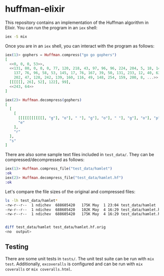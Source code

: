 # huffman-elixir

This repository contains an implementation of the Huffman algorithm in Elixir. You can run the program in an `iex` shell:

```bash
iex -S mix
```

Once you are in an `iex` shell, you can interact with the program as follows:

```elixir
iex(1)> gophers = Huffman.compress("go go gophers")
[
  <<0, 0, 0, 53>>,
  <<131, 80, 0, 0, 0, 77, 120, 218, 43, 97, 96, 96, 224, 204, 5, 18, 140, 10,
    137, 76, 96, 58, 53, 145, 17, 76, 167, 39, 50, 131, 233, 12, 40, 63, 31,
    202, 47, 128, 242, 139, 160, 116, 49, 148, 254, 159, 200, 8, ...>>,
  [[[[[], 26], 52], 122], 99],
  <<243, 64>>
]

iex(2)> Huffman.decompress(gophers)
[
  [
    [
      [[[[[[[[[[[], "g"], "o"], " "], "g"], "o"], " "], "g"], "o"], "p"], "h"],
      "e"
    ],
    "r"
  ],
  "s"
]
```

There are also some sample text files included in `test_data/`. They can be compressed/decompressed as follows:

```elixir
iex(1)> Huffman.compress_file("test_data/hamlet")
:ok
iex(2)> Huffman.decompress_file("test_data/hamlet.hf")
:ok
```

Let's compare the file sizes of the original and compressed files:

```bash
ls -lh test_data/hamlet*
-rw-r--r--  1 ndichev  688605420   175K May  1 23:04 test_data/hamlet
-rw-r--r--  1 ndichev  688605420   102K May  4 16:29 test_data/hamlet.hf
-rw-r--r--  1 ndichev  688605420   175K May  4 16:29 test_data/hamlet.hf.orig


diff test_data/hamlet test_data/hamlet.hf.orig
<no  output>
```

## Testing

There are some unit tests in `tests/`. The unit test suite can be run with `mix test`. Additionally, `excoveralls` is configured and can be run with `mix coveralls` or `mix coveralls.html`.